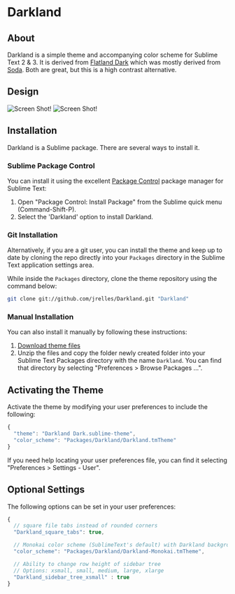 # Darkland

## About

Darkland is a simple theme and accompanying color scheme for Sublime Text 2 & 3. It is derived from [Flatland Dark](https://github.com/thinkpixellab/flatland) which was mostly derived from [Soda](https://github.com/buymeasoda/soda-theme).  Both are great, but this is a high contrast alternative.

## Design

![Screen Shot!](https://raw.github.com/jrelles/darkland/master/Screenshot1.png)
![Screen Shot!](https://raw.github.com/jrelles/darkland/master/Screenshot2.png)


## Installation
Darkland is a Sublime package. There are several ways to install it.

### Sublime Package Control
You can install it using the excellent [Package Control][] package manager for Sublime Text:

1. Open "Package Control: Install Package" from the Sublime quick menu (Command-Shift-P).
2. Select the 'Darkland' option to install Darkland.

[Package Control]: http://wbond.net/sublime_packages/package_control

### Git Installation
Alternatively, if you are a git user, you can install the theme and keep up to date by cloning the repo directly into your `Packages` directory in the Sublime Text application settings area.

While inside the `Packages` directory, clone the theme repository using the command below:

```bash
git clone git://github.com/jrelles/Darkland.git "Darkland"
```

### Manual Installation
You can also install it manually by following these instructions:

1. [Download theme files](https://github.com/jrelles/darkland/archive/master.zip)
2. Unzip the files and copy the folder newly created folder into your Sublime Text Packages directory with the name `Darkland`. You can find that directory by selecting "Preferences > Browse Packages ...".


## Activating the Theme
Activate the theme by modifying your user preferences to include the following:

```javascript
{
  "theme": "Darkland Dark.sublime-theme",
  "color_scheme": "Packages/Darkland/Darkland.tmTheme"
}
```

If you need help locating your user preferences file, you can find it selecting "Preferences > Settings - User".

## Optional Settings
The following options can be set in your user preferences:

```javascript
{
  // square file tabs instead of rounded corners
  "Darkland_square_tabs": true,

  // Monokai color scheme (SublimeText's default) with Darkland background color
  "color_scheme": "Packages/Darkland/Darkland-Monokai.tmTheme",

  // Ability to change row height of sidebar tree
  // Options: xsmall, small, medium, large, xlarge
  "Darkland_sidebar_tree_xsmall" : true
}
```
